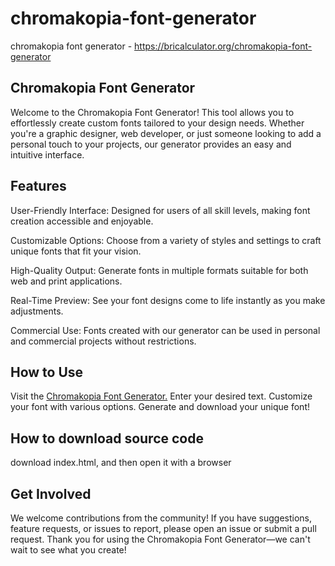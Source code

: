 # chromakopia-font-generator
chromakopia font generator - https://bricalculator.org/chromakopia-font-generator

## Chromakopia Font Generator
Welcome to the Chromakopia Font Generator! This tool allows you to effortlessly create custom fonts tailored to your design needs. Whether you're a graphic designer, web developer, or just someone looking to add a personal touch to your projects, our generator provides an easy and intuitive interface.
## Features
User-Friendly Interface: Designed for users of all skill levels, making font creation accessible and enjoyable.

Customizable Options: Choose from a variety of styles and settings to craft unique fonts that fit your vision.

High-Quality Output: Generate fonts in multiple formats suitable for both web and print applications.

Real-Time Preview: See your font designs come to life instantly as you make adjustments.

Commercial Use: Fonts created with our generator can be used in personal and commercial projects without restrictions.
## How to Use
Visit the [Chromakopia Font Generator.](https://bricalculator.org/chromakopia-font-generator)
Enter your desired text.
Customize your font with various options.
Generate and download your unique font!

## How to download source code
download index.html, and then open it with a browser

## Get Involved
We welcome contributions from the community! If you have suggestions, feature requests, or issues to report, please open an issue or submit a pull request.
Thank you for using the Chromakopia Font Generator—we can't wait to see what you create!
